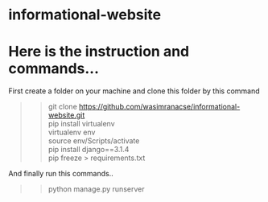# informational-website

# Here is the instruction and commands...
First create a folder on your machine and clone this folder by this command 
>> git clone https://github.com/wasimranacse/informational-website.git <br/>
>> pip install virtualenv <br/>
>> virtualenv env <br/>
>> source env/Scripts/activate <br/>
>> pip install django==3.1.4 <br/>
>> pip freeze > requirements.txt <br/>

And finally run this commands..
>> python manage.py runserver


